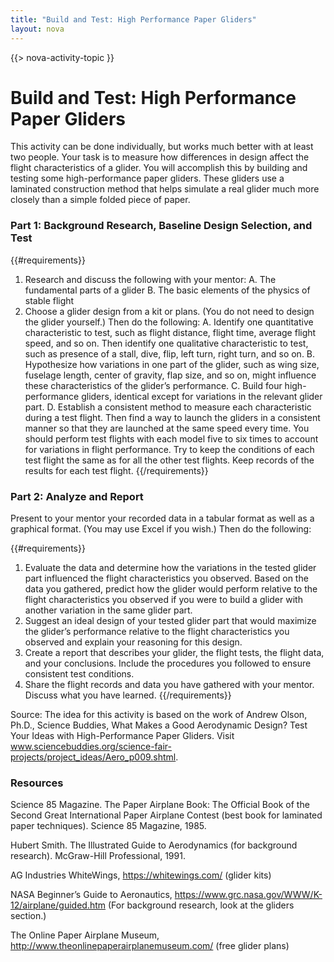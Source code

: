 ```yaml
---
title: "Build and Test: High Performance Paper Gliders"
layout: nova
---
```


{{> nova-activity-topic }}

# Build and Test: High Performance Paper Gliders

This activity can be done individually, but works much better with at least two people. Your task is to measure how differences in design affect the flight characteristics of a glider. You will accomplish this by building and testing some high-performance paper gliders. These gliders use a laminated construction method that helps simulate a real glider much more closely than a simple folded piece of paper.

### Part 1: Background Research, Baseline Design Selection, and Test

{{#requirements}}
1. Research and discuss the following with your mentor:
    A. The fundamental parts of a glider
    B. The basic elements of the physics of stable flight
2. Choose a glider design from a kit or plans. (You do not need to design the glider yourself.) Then do the following:
    A. Identify one quantitative characteristic to test, such as flight distance, flight time, average flight speed, and so on. Then identify one qualitative characteristic to test, such as presence of a stall, dive, flip, left turn, right turn, and so on.
    B. Hypothesize how variations in one part of the glider, such as wing size, fuselage length, center of gravity, flap size, and so on, might influence these characteristics of the glider’s performance.
    C. Build four high-performance gliders, identical except for variations in the relevant glider part.
    D. Establish a consistent method to measure each characteristic during a test flight. Then find a way to launch the gliders in a consistent manner so that they are launched at the same speed every time. You should perform test flights with each model five to six times to account for variations in flight performance. Try to keep the conditions of each test flight the same as for all the other test flights. Keep records of the results for each test flight.
{{/requirements}}

### Part 2: Analyze and Report

Present to your mentor your recorded data in a tabular format as well as a graphical format. (You may use Excel if you wish.) Then do the following:

{{#requirements}}
1. Evaluate the data and determine how the variations in the tested glider part influenced the flight characteristics you observed. Based on the data you gathered, predict how the glider would perform relative to the flight characteristics you observed if you were to build a glider with another variation in the same glider part.
2. Suggest an ideal design of your tested glider part that would maximize the glider’s performance relative to the flight characteristics you observed and explain your reasoning for this design.
3. Create a report that describes your glider, the flight tests, the flight data, and your conclusions. Include the procedures you followed to ensure consistent test conditions.
4. Share the flight records and data you have gathered with your mentor. Discuss what you have learned.
{{/requirements}}

Source: The idea for this activity is based on the work of Andrew Olson, Ph.D., Science Buddies, What Makes a Good Aerodynamic Design? Test Your Ideas with High-Performance Paper Gliders. Visit www.sciencebuddies.org/science-fair-projects/project_ideas/Aero_p009.shtml.

### Resources

Science 85 Magazine. The Paper Airplane Book: The Official Book of the Second Great International Paper Airplane Contest (best book for laminated paper techniques). Science 85 Magazine, 1985.

Hubert Smith. The Illustrated Guide to Aerodynamics (for background research). McGraw-Hill Professional, 1991.

AG Industries WhiteWings, https://whitewings.com/ (glider kits)

NASA Beginner’s Guide to Aeronautics, https://www.grc.nasa.gov/WWW/K-12/airplane/guided.htm (For background research, look at the gliders section.)

The Online Paper Airplane Museum, http://www.theonlinepaperairplanemuseum.com/ (free glider plans)

